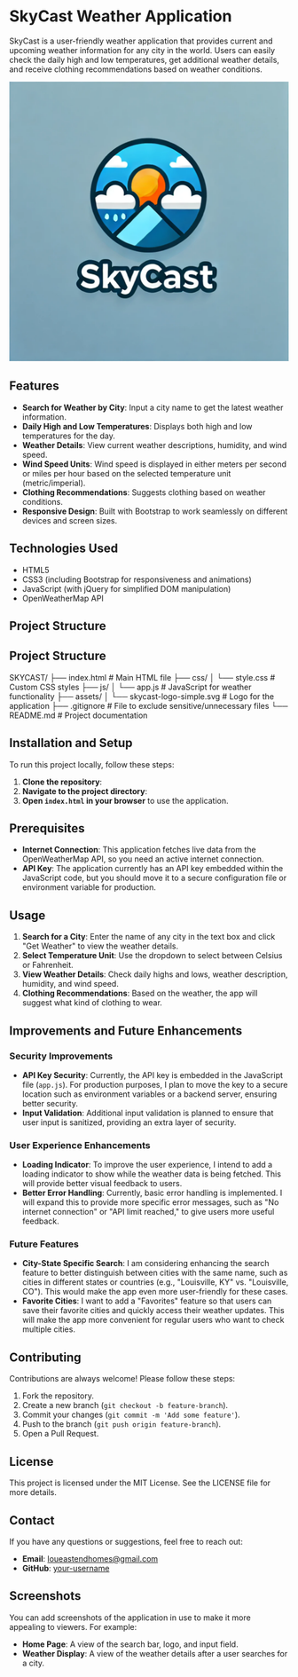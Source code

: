 # SkyCast Weather Application

SkyCast is a user-friendly weather application that provides current and upcoming weather information for any city in the world. Users can easily check the daily high and low temperatures, get additional weather details, and receive clothing recommendations based on weather conditions.

![SkyCast Logo](./assets/skycast-logo-simple.svg)

## Features
- **Search for Weather by City**: Input a city name to get the latest weather information.
- **Daily High and Low Temperatures**: Displays both high and low temperatures for the day.
- **Weather Details**: View current weather descriptions, humidity, and wind speed.
- **Wind Speed Units**: Wind speed is displayed in either meters per second or miles per hour based on the selected temperature unit (metric/imperial).
- **Clothing Recommendations**: Suggests clothing based on weather conditions.
- **Responsive Design**: Built with Bootstrap to work seamlessly on different devices and screen sizes.

## Technologies Used
- HTML5
- CSS3 (including Bootstrap for responsiveness and animations)
- JavaScript (with jQuery for simplified DOM manipulation)
- OpenWeatherMap API

## Project Structure
## Project Structure

SKYCAST/
├── index.html                      # Main HTML file
├── css/
│   └── style.css                   # Custom CSS styles
├── js/
│   └── app.js                      # JavaScript for weather functionality
├── assets/
│   └── skycast-logo-simple.svg     # Logo for the application
├── .gitignore                      # File to exclude sensitive/unnecessary files
└── README.md                       # Project documentation


## Installation and Setup
To run this project locally, follow these steps:

1. **Clone the repository**:
2. **Navigate to the project directory**:
3. **Open `index.html` in your browser** to use the application.

## Prerequisites
- **Internet Connection**: This application fetches live data from the OpenWeatherMap API, so you need an active internet connection.
- **API Key**: The application currently has an API key embedded within the JavaScript code, but you should move it to a secure configuration file or environment variable for production.

## Usage
1. **Search for a City**: Enter the name of any city in the text box and click "Get Weather" to view the weather details.
2. **Select Temperature Unit**: Use the dropdown to select between Celsius or Fahrenheit.
3. **View Weather Details**: Check daily highs and lows, weather description, humidity, and wind speed.
4. **Clothing Recommendations**: Based on the weather, the app will suggest what kind of clothing to wear.

## Improvements and Future Enhancements

### Security Improvements
- **API Key Security**: Currently, the API key is embedded in the JavaScript file (`app.js`). For production purposes, I plan to move the key to a secure location such as environment variables or a backend server, ensuring better security.
- **Input Validation**: Additional input validation is planned to ensure that user input is sanitized, providing an extra layer of security.

### User Experience Enhancements
- **Loading Indicator**: To improve the user experience, I intend to add a loading indicator to show while the weather data is being fetched. This will provide better visual feedback to users.
- **Better Error Handling**: Currently, basic error handling is implemented. I will expand this to provide more specific error messages, such as "No internet connection" or "API limit reached," to give users more useful feedback.

### Future Features
- **City-State Specific Search**: I am considering enhancing the search feature to better distinguish between cities with the same name, such as cities in different states or countries (e.g., "Louisville, KY" vs. "Louisville, CO"). This would make the app even more user-friendly for these cases.
- **Favorite Cities**: I want to add a "Favorites" feature so that users can save their favorite cities and quickly access their weather updates. This will make the app more convenient for regular users who want to check multiple cities.

## Contributing
Contributions are always welcome! Please follow these steps:
1. Fork the repository.
2. Create a new branch (`git checkout -b feature-branch`).
3. Commit your changes (`git commit -m 'Add some feature'`).
4. Push to the branch (`git push origin feature-branch`).
5. Open a Pull Request.

## License
This project is licensed under the MIT License. See the LICENSE file for more details.

## Contact
If you have any questions or suggestions, feel free to reach out:
- **Email**: loueastendhomes@gmail.com
- **GitHub**: [your-username](https://github.com/your-username)

## Screenshots
You can add screenshots of the application in use to make it more appealing to viewers. For example:
- **Home Page**: A view of the search bar, logo, and input field.
- **Weather Display**: A view of the weather details after a user searches for a city.
